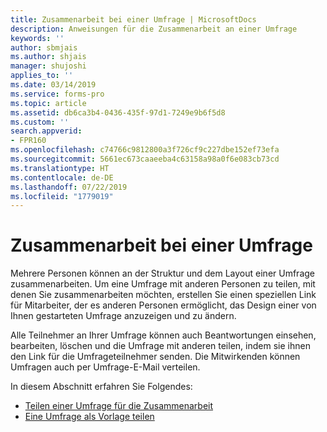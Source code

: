 ```yaml
---
title: Zusammenarbeit bei einer Umfrage | MicrosoftDocs
description: Anweisungen für die Zusammenarbeit an einer Umfrage
keywords: ''
author: sbmjais
ms.author: shjais
manager: shujoshi
applies_to: ''
ms.date: 03/14/2019
ms.service: forms-pro
ms.topic: article
ms.assetid: db6ca3b4-0436-435f-97d1-7249e9b6f5d8
ms.custom: ''
search.appverid:
- FPR160
ms.openlocfilehash: c74766c9812800a3f726cf9c227dbe152ef73efa
ms.sourcegitcommit: 5661ec673caaeeba4c63158a98a0f6e083cb73cd
ms.translationtype: HT
ms.contentlocale: de-DE
ms.lasthandoff: 07/22/2019
ms.locfileid: "1779019"
---
```

# <a name="collaborate-on-a-survey"></a>Zusammenarbeit bei einer Umfrage



Mehrere Personen können an der Struktur und dem Layout einer Umfrage zusammenarbeiten. Um eine Umfrage mit anderen Personen zu teilen, mit denen Sie zusammenarbeiten möchten, erstellen Sie einen speziellen Link für Mitarbeiter, der es anderen Personen ermöglicht, das Design einer von Ihnen gestarteten Umfrage anzuzeigen und zu ändern. 

Alle Teilnehmer an Ihrer Umfrage können auch Beantwortungen einsehen, bearbeiten, löschen und die Umfrage mit anderen teilen, indem sie ihnen den Link für die Umfrageteilnehmer senden. Die Mitwirkenden können Umfragen auch per Umfrage-E-Mail verteilen.

In diesem Abschnitt erfahren Sie Folgendes:

- [Teilen einer Umfrage für die Zusammenarbeit](share-survey-collaborate.md)  
- [Eine Umfrage als Vorlage teilen](share-survey-template.md) 

